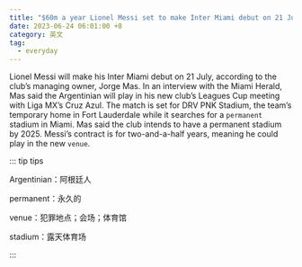 ```yaml
---
title: "$60m a year Lionel Messi set to make Inter Miami debut on 21 July"
date: 2023-06-24 06:01:00 +8
category: 英文
tag:
  - everyday
---
```


Lionel Messi will make his Inter Miami debut on 21 July, according to the club’s managing owner, Jorge Mas. In an interview with the Miami Herald, Mas said the Argentinian will play in his new club’s Leagues Cup meeting with Liga MX’s Cruz Azul. The match is set for DRV PNK Stadium, the team’s temporary home in Fort Lauderdale while it searches for a `permanent` stadium in Miami. Mas said the club intends to have a permanent stadium by 2025. Messi’s contract is for two-and-a-half years, meaning he could play in the new `venue`.

::: tip tips

Argentinian：阿根廷人

permanent：永久的

venue：犯罪地点；会场；体育馆

stadium：露天体育场

:::
